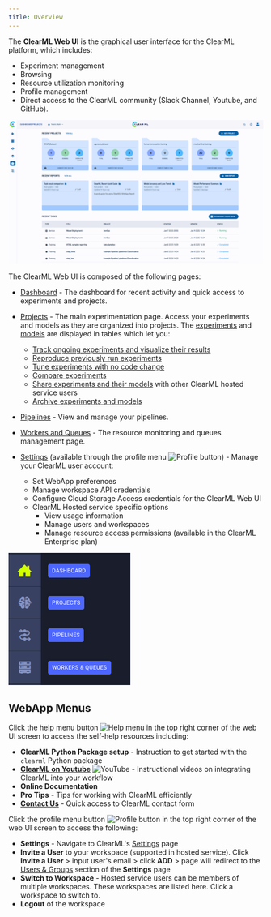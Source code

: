 ```yaml
---
title: Overview
---
```


The **ClearML Web UI** is the graphical user interface for the ClearML platform, which includes:
* Experiment management
* Browsing
* Resource utilization monitoring
* Profile management
* Direct access to the ClearML community (Slack Channel, Youtube, and GitHub).

![WebApp screenshots gif](../img/gif/webapp_screenshots.gif)


The ClearML Web UI is composed of the following pages:
* [Dashboard](webapp_home.md) - The dashboard for recent activity and quick access to experiments and projects.
* [Projects](webapp_projects_page.md) - The main experimentation page. Access your experiments and models as they are organized into projects.
  The [experiments](webapp_exp_table.md) and [models](webapp_model_table.md) are displayed in tables
  which let you:
    * [Track ongoing experiments and visualize their results](webapp_exp_track_visual.md)
    * [Reproduce previously run experiments](webapp_exp_reproducing.md)
    * [Tune experiments with no code change](webapp_exp_tuning.md)
    * [Compare experiments](webapp_exp_comparing.md)
    * [Share experiments and their models](webapp_exp_sharing.md) with other ClearML hosted service users 
    * [Archive experiments and models](webapp_archiving.md)
 
* [Pipelines](pipelines/webapp_pipeline_page.md) - View and manage your pipelines.
* [Workers and Queues](webapp_workers_queues.md) - The resource monitoring and queues management page.
  
* [Settings](webapp_profile.md) (available through the profile menu <img src="/docs/latest/icons/ico-me.svg" alt="Profile button" className="icon size-lg space-sm" />) - 
  Manage your ClearML user account:
  * Set WebApp preferences
  * Manage workspace API credentials
  * Configure Cloud Storage Access credentials for the ClearML Web UI
  * ClearML Hosted service specific options
    * View usage information
    * Manage users and workspaces
    * Manage resource access permissions (available in the ClearML Enterprise plan)
  
![module icons](../img/webapp_module_icons.png)


## WebApp Menus 

Click the help menu button <img src="/docs/latest/icons/ico-help-outlined.svg" alt="Help menu" className="icon size-lg space-sm" />
in the top right corner of the web UI screen to access the self-help resources including: 
* **ClearML Python Package setup** - Instruction to get started with the `clearml` Python package
* **[ClearML on Youtube](https://www.youtube.com/c/ClearML/featured)** <img src="/docs/latest/icons/ico-youtube.svg" alt="YouTube" className="icon size-md" /> - Instructional videos on integrating ClearML into your workflow
* **Online Documentation**
* **Pro Tips** - Tips for working with ClearML efficiently
* **[Contact Us](https://clear.ml/contact-us)** - Quick access to ClearML contact form

Click the profile menu button <img src="/docs/latest/icons/ico-me.svg" alt="Profile button" className="icon size-lg space-sm" /> 
  in the top right corner of the web UI screen to access the following: 
* **Settings** - Navigate to ClearML's [Settings](webapp_profile.md) page
* **Invite a User** to your workspace (supported in hosted service). Click **Invite a User** > input user's 
email > click **ADD** > page will redirect to the [Users & Groups](webapp_profile.md#users--groups) section of 
  the **Settings** page 
* **Switch to Workspace** - Hosted service users can be members of multiple workspaces. These workspaces are listed here. 
  Click a workspace to switch to.
* **Logout** of the workspace 
